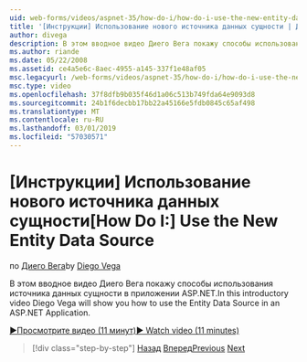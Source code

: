 ```yaml
---
uid: web-forms/videos/aspnet-35/how-do-i/how-do-i-use-the-new-entity-data-source
title: '[Инструкции] Использование нового источника данных сущности | Документация Майкрософт'
author: divega
description: В этом вводное видео Диего Вега покажу способы использования источника данных сущности в приложении ASP.NET.
ms.author: riande
ms.date: 05/22/2008
ms.assetid: ce4a5e6c-8aec-4955-a145-337f1e48af05
msc.legacyurl: /web-forms/videos/aspnet-35/how-do-i/how-do-i-use-the-new-entity-data-source
msc.type: video
ms.openlocfilehash: 37f8dfb9b035f46d1a06c513b749fda64e9093d8
ms.sourcegitcommit: 24b1f6decbb17bb22a45166e5fdb0845c65af498
ms.translationtype: MT
ms.contentlocale: ru-RU
ms.lasthandoff: 03/01/2019
ms.locfileid: "57030571"
---
```

<a name="how-do-i-use-the-new-entity-data-source"></a><span data-ttu-id="9d174-103">[Инструкции] Использование нового источника данных сущности</span><span class="sxs-lookup"><span data-stu-id="9d174-103">[How Do I:] Use the New Entity Data Source</span></span>
====================
<span data-ttu-id="9d174-104">по [Диего Вега](https://github.com/divega)</span><span class="sxs-lookup"><span data-stu-id="9d174-104">by [Diego Vega](https://github.com/divega)</span></span>

<span data-ttu-id="9d174-105">В этом вводное видео Диего Вега покажу способы использования источника данных сущности в приложении ASP.NET.</span><span class="sxs-lookup"><span data-stu-id="9d174-105">In this introductory video Diego Vega will show you how to use the Entity Data Source in an ASP.NET Application.</span></span>

[<span data-ttu-id="9d174-106">&#9654;Просмотрите видео (11 минут)</span><span class="sxs-lookup"><span data-stu-id="9d174-106">&#9654; Watch video (11 minutes)</span></span>](https://channel9.msdn.com/Blogs/ASP-NET-Site-Videos/how-do-i-use-the-new-entity-data-source)

> [!div class="step-by-step"]
> <span data-ttu-id="9d174-107">[Назад](how-do-i-get-started-with-the-entity-framework.md)
> [Вперед](how-do-i-serialize-a-graph-with-the-entity-framework.md)</span><span class="sxs-lookup"><span data-stu-id="9d174-107">[Previous](how-do-i-get-started-with-the-entity-framework.md)
[Next](how-do-i-serialize-a-graph-with-the-entity-framework.md)</span></span>
